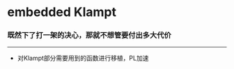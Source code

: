 # embedded Klampt

### 既然下了打一架的决心，那就不想管要付出多大代价

-----------------------------------

* 对Klampt部分需要用到的函数进行移植，PL加速
